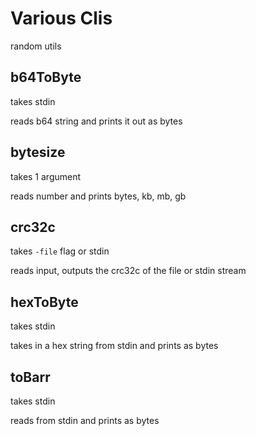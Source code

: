 # Various Clis

random utils


## b64ToByte

takes stdin

reads b64 string and prints it out as bytes

## bytesize

takes 1 argument

reads number and prints bytes, kb, mb, gb

## crc32c

takes `-file` flag or stdin

reads input, outputs the crc32c of the file or stdin stream

## hexToByte

takes stdin

takes in a hex string from stdin and prints as bytes

## toBarr

takes stdin

reads from stdin and prints as bytes

